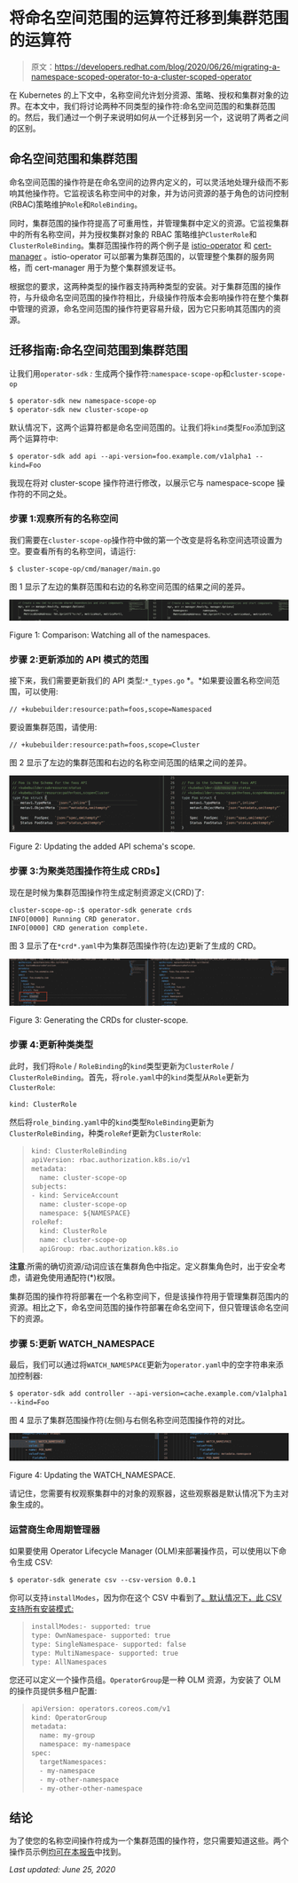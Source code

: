# 将命名空间范围的运算符迁移到集群范围的运算符

> 原文：<https://developers.redhat.com/blog/2020/06/26/migrating-a-namespace-scoped-operator-to-a-cluster-scoped-operator>

在 Kubernetes 的上下文中，名称空间允许划分资源、策略、授权和集群对象的边界。在本文中，我们将讨论两种不同类型的操作符:命名空间范围的和集群范围的。然后，我们通过一个例子来说明如何从一个迁移到另一个，这说明了两者之间的区别。

## 命名空间范围和集群范围

命名空间范围的操作符是在命名空间的边界内定义的，可以灵活地处理升级而不影响其他操作符。它监视该名称空间中的对象，并为访问资源的基于角色的访问控制(RBAC)策略维护`Role`和`RoleBinding`。

同时，集群范围的操作符提高了可重用性，并管理集群中定义的资源。它监视集群中的所有名称空间，并为授权集群对象的 RBAC 策略维护`ClusterRole`和`ClusterRoleBinding`。集群范围操作符的两个例子是 [istio-operator](https://github.com/istio/operator) 和 [cert-manager](https://github.com/jetstack/cert-manager) 。istio-operator 可以部署为集群范围的，以管理整个集群的服务网格，而 cert-manager 用于为整个集群颁发证书。

根据您的要求，这两种类型的操作器支持两种类型的安装。对于集群范围的操作符，与升级命名空间范围的操作符相比，升级操作符版本会影响操作符在整个集群中管理的资源，命名空间范围的操作符更容易升级，因为它只影响其范围内的资源。

## 迁移指南:命名空间范围到集群范围

让我们用`operator-sdk` *:* 生成两个操作符:`namespace-scope-op`和`cluster-scope-op`

```
$ operator-sdk new namespace-scope-op
$ operator-sdk new cluster-scope-op
```

默认情况下，这两个运算符都是命名空间范围的。让我们将`kind`类型`Foo`添加到这两个运算符中:

```
$ operator-sdk add api --api-version=foo.example.com/v1alpha1 --kind=Foo
```

我现在将对 cluster-scope 操作符进行修改，以展示它与 namespace-scope 操作符的不同之处。

### **步骤 1:观察所有的名称空间**

我们需要在`cluster-scope-op`操作符中做的第一个改变是将名称空间选项设置为空。要查看所有的名称空间，请运行:

```
$ cluster-scope-op/cmd/manager/main.go
```

图 1 显示了左边的集群范围和右边的名称空间范围的结果之间的差异。

[![](img/4f9aa15f72aef67492c3b8e64446ad6c.png "cluster namescape scoped operator")](/sites/default/files/blog/2020/06/cluster-namescape-scoped-operator.png)

Figure 1: Comparison: Watching all of the namespaces.

### 步骤 2:更新添加的 API 模式的范围

接下来，我们需要更新我们的 API 类型:`*_types.go` *。*如果要设置名称空间范围，可以使用:

```
// +kubebuilder:resource:path=foos,scope=Namespaced
```

要设置集群范围，请使用:

```
// +kubebuilder:resource:path=foos,scope=Cluster
```

图 2 显示了左边的集群范围和右边的名称空间范围的结果之间的差异。

[![Screenshot of the output for both scopes](img/081e78d1deff0fcc08a5a37be480e52f.png "cluster namescape scoped operator 2")](/sites/default/files/blog/2020/06/cluster-namescape-scoped-operator-2.png)

Figure 2: Updating the added API schema's scope.

### **步骤 3:为聚类范围操作符生成 CRDs】**

现在是时候为集群范围操作符生成定制资源定义(CRD)了:

```
cluster-scope-op-:$ operator-sdk generate crds
INFO[0000] Running CRD generator.
INFO[0000] CRD generation complete.
```

图 3 显示了在`*crd*.yaml`中为集群范围操作符(左边)更新了生成的 CRD。

[![screenshot showing the changed CRD on the left](img/7d21402d551a2ba064f038c798bfeb04.png "cluster namescape scoped operator 3")](/sites/default/files/blog/2020/06/cluster-namescape-scoped-operator-3.png)

Figure 3: Generating the CRDs for cluster-scope.

### 步骤 4:更新种类类型

此时，我们将`Role` / `RoleBinding`的`kind`类型更新为`ClusterRole` / `ClusterRoleBinding`。首先，将`role.yaml`中的`kind`类型从`Role`更新为`ClusterRole`:

```
kind: ClusterRole
```

然后将`role_binding.yaml`中的`kind`类型`RoleBinding`更新为`ClusterRoleBinding`，种类`roleRef`更新为`ClusterRole`:

> ```
> kind: ClusterRoleBinding
> apiVersion: rbac.authorization.k8s.io/v1
> metadata:
>   name: cluster-scope-op
> subjects:
> - kind: ServiceAccount
>   name: cluster-scope-op
>   namespace: ${NAMESPACE}
> roleRef:
>   kind: ClusterRole
>   name: cluster-scope-op
>   apiGroup: rbac.authorization.k8s.io
> ```

**注意**:所需的确切资源/动词应该在集群角色中指定。定义群集角色时，出于安全考虑，请避免使用通配符(*)权限。

集群范围的操作符将部署在一个名称空间下，但是该操作符用于管理集群范围内的资源。相比之下，命名空间范围的操作符部署在命名空间下，但只管理该命名空间下的资源。

### 步骤 5:更新 WATCH_NAMESPACE

最后，我们可以通过将`WATCH_NAMESPACE`更新为`operator.yaml`中的空字符串来添加控制器:

```
$ operator-sdk add controller --api-version=cache.example.com/v1alpha1 --kind=Foo
```

图 4 显示了集群范围操作符(左侧)与右侧名称空间范围操作符的对比。

[![](img/5a1dee51bb23ff4b287f7c47990175f2.png "cluster namescape scoped operator 4")](/sites/default/files/blog/2020/06/cluster-namescape-scoped-operator-4.png)

Figure 4: Updating the WATCH_NAMESPACE.

请记住，您需要有权观察集群中的对象的观察器，这些观察器是默认情况下为主对象生成的。

### 运营商生命周期管理器

如果要使用 Operator Lifecycle Manager (OLM)来部署操作员，可以使用以下命令生成 CSV:

```
$ operator-sdk generate csv --csv-version 0.0.1
```

你可以支持`installModes`，因为你在这个 CSV 中看到了[。默认情况下，此 CSV 支持所有安装模式:](https://github.com/akoserwal/ex-cluster-vs-namespace-operator/blob/master/cluster-scope-op/deploy/olm-catalog/cluster-scope-op/0.0.1/cluster-scope-op.v0.0.1.clusterserviceversion.yaml#L143)

> ```
> installModes:- supported: true
> type: OwnNamespace- supported: true
> type: SingleNamespace- supported: false
> type: MultiNamespace- supported: true
> type: AllNamespaces
> ```

您还可以定义一个操作员组。`OperatorGroup`是一种 OLM 资源，为安装了 OLM 的操作员提供多租户配置:

> ```
> apiVersion: operators.coreos.com/v1
> kind: OperatorGroup
> metadata:
>   name: my-group
>   namespace: my-namespace
> spec:
>   targetNamespaces:
>   - my-namespace
>   - my-other-namespace
>   - my-other-other-namespace
> ```

## 结论

为了使您的名称空间操作符成为一个集群范围的操作符，您只需要知道这些。两个操作员示例[均可在本报告](https://github.com/akoserwal/ex-cluster-vs-namespace-operator)中找到。

*Last updated: June 25, 2020*